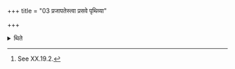 +++
title = "03 प्रजापतेस्त्वा प्रसवे पृथिव्या"

+++

<details><summary>थिते</summary>

3. He Sprinkles the remnants of the (two) Mahiman (scoops)[^1] (on the sacrificer) with prajāpatestvā....  

[^1]: See XX.19.2. 

</details>

